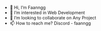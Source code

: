 - 👋 Hi, I’m Faanngg
- 👀 I’m interested in Web Development
- 💞️ I’m looking to collaborate on Any Project
- 📫 How to reach me? Discord - faanngg

<!---
hardik-parajuli/hardik-parajuli is a ✨ special ✨ repository because its `README.md` (this file) appears on your GitHub profile.
You can click the Preview link to take a look at your changes.
--->
